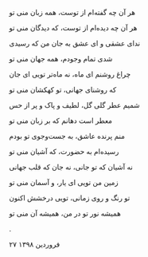 <!-- 
.. title: درخشش اکنون
.. slug: derakhsheshe-aknoon
.. date: 2019-07-12 20:12:01 UTC
.. tags: غزل
.. category: 
.. link: 
.. description: 
.. type: text
-->

هر آن چه گفته‌ام از توست، همه زبان منی تو

هر آن چه دیده‌ام از توست، که دیدگان منی تو

ندای عشقی و ای عشق به جان من که رسیدی

شدی تمام وجودم، همه جهان منی تو

چراغ روشنم ای ماه، نه ماه‌تر تویی ای جان

که روشنای جهانی، تو کهکشان منی تو

شمیم عطر گلی گل، لطیف و پاک و پر از حس

معطر است دهانم که بر زبان منی تو

منم پرنده عاشق، به جست‌وجوی تو بودم

رسیده‌ام به حضورت، که آشیان منی تو

نه آشیان که تو جانی، نه جان که قلب جهانی

زمین من تویی ای یار، و آسمان منی تو

تو رنگ و روی زمانی، تویی درخشش اکنون

همیشه نور تو در من، همیشه آن منی تو


.


۲۷ فروردین ۱۳۹۸
